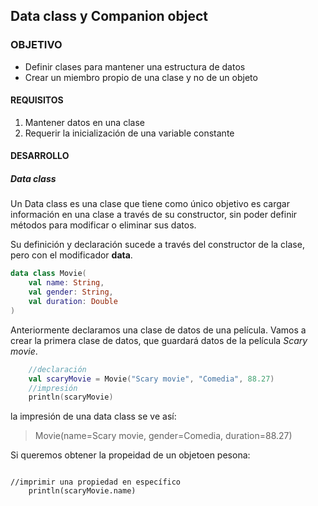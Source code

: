 ## Data class y Companion object

### OBJETIVO

- Definir clases para mantener una estructura de datos
- Crear un miembro propio de una clase y no de un objeto

#### REQUISITOS

1. Mantener datos en una clase
2. Requerir la inicialización de una variable constante 

#### DESARROLLO

##### Data class

Un Data class es una clase que tiene como único objetivo es cargar información en una clase a través de su constructor, sin poder definir métodos para modificar o eliminar sus datos.

Su definición y declaración sucede a través del constructor de la clase, pero con el modificador **data**.
```kotlin
data class Movie(
    val name: String,
    val gender: String,
    val duration: Double
)
```
Anteriormente declaramos una clase de datos de una película. Vamos a crear la primera clase de datos, que guardará datos de la película *Scary movie*.

```kotlin
    //declaración
    val scaryMovie = Movie("Scary movie", "Comedia", 88.27)
    //impresión
    println(scaryMovie)
```

la impresión de una data class se ve así:

> Movie(name=Scary movie, gender=Comedia, duration=88.27)

Si queremos obtener la propeidad de un objetoen pesona:

``` 

//imprimir una propiedad en específico
    println(scaryMovie.name)
    
